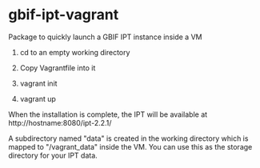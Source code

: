 gbif-ipt-vagrant
================

Package to quickly launch a GBIF IPT instance inside a VM

1) cd to an empty working directory 

2) Copy Vagrantfile into it 

3) vagrant init 

4) vagrant up

When the installation is complete, the IPT will be available at http://hostname:8080/ipt-2.2.1/

A subdirectory named "data" is created in the working directory which is mapped to "/vagrant_data" inside the VM.
You can use this as the storage directory for your IPT data.
